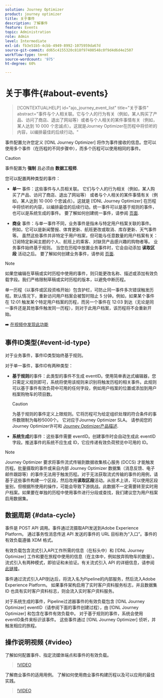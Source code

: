 ```yaml
---
solution: Journey Optimizer
product: journey optimizer
title: 关于事件
description: 了解事件
feature: Events
topic: Administration
role: Admin
level: Intermediate
exl-id: fb3e51b5-4cbb-4949-8992-1075959da67d
source-git-commit: dd65c4155320c818f97400548c0f9d4d6d4e2507
workflow-type: tm+mt
source-wordcount: '975'
ht-degree: 60%

---
```


# 关于事件{#about-events}

>[!CONTEXTUALHELP]
>id="ajo_journey_event_list"
>title="关于事件"
>abstract="事件与个人相关联。它与个人的行为有关（例如，某人购买了产品、访问了商店、退出了网站等）或者与个人相关的某件事情有关（例如，某人达到 10 000 个忠诚点）。这就是Journey Optimizer在历程中将侦听的内容，以编排最佳的后续行动。"

事件配置允许您定义 [!DNL Journey Optimizer] 将作为事件接收的信息。您可以使用多个事件（在历程的不同步骤中），而多个历程可以使用相同的事件。

>[!CAUTION]
>
>事件配置为 **强制** 且必须由 **数据工程师**.

您可以配置两种类型的事件：

* **单一** 事件：这些事件与人员相关联。 它们与个人的行为相关（例如，某人购买了产品、访问了商店、退出了网站等） 或者与个人相关的某件事情有关（例如，某人达到 10 000 个忠诚点）。这就是 [!DNL Journey Optimizer] 在历程中将侦听的内容，以编排最佳的后续行动。统一事件可以是基于规则的事件，也可以是系统生成的事件。 要了解如何创建统一事件，请参阅 [页面](../event/about-creating.md).

* **商业** 事件：与单一事件不同，业务事件是指未与特定用户档案关联的事件。 例如，它可以是新闻警报、体育更新、航班更改或取消、库存更新、天气事件等。 虽然这些事件并非特定于用户档案，但可能与任意数量的用户档案有关：订阅特定新闻主题的个人、航班上的乘客、对缺货产品感兴趣的购物者等。 业务事件始终基于规则。 当您在历程中放置业务事件时，它会自动添加 **读取区段** 活动之后。 要了解如何创建业务事件，请参阅 [页面](../event/about-creating-business.md).


>[!NOTE]
>
>如果您编辑在草稿或实时历程中使用的事件，则只能更改名称、描述或添加有效负载字段。我们严格限制草稿或实时历程的版本，以避免中断历程。

单一历程（以事件或区段资格开始）包含护栏，可防止同一事件多次错误触发历程。默认情况下，重新访问用户档案会被暂时阻止 5 分钟。例如，如果某个事件在 12:01 触发某个特定用户档案的历程，而另一个事件在 12:03 到达（无论是同一事件还是其他事件触发同一历程），则对于此用户档案，该历程将不会重新开始。

➡️ [在视频中发现此功能](#video)

## 事件ID类型{#event-id-type}

对于业务事件，事件ID类型始终基于规则。

对于单一事件，事件ID有两种类型：

* **基于规则**&#x200B;的事件：此类型的事件不生成 eventID。使用简单表达式编辑器，您只需定义规则即可，系统将使用该规则来识别将触发历程的相关事件。此规则可以基于事件有效负荷中可用的任何字段，例如用户档案的位置或添加到用户档案购物车的项目数。

   >[!CAUTION]
   >
   >为基于规则的事件定义上限规则。它将历程可为给定组织处理的符合条件的事件数限制为每秒5000个。 它对应于Journey Optimizer SLA。 请参阅您的Journey Optimizer许可和 [Journey Optimizer产品描述](https://helpx.adobe.com/cn/legal/product-descriptions/adobe-journey-optimizer.html).

* **系统生成**&#x200B;的事件：这些事件需要 eventID。创建事件时会自动生成此 eventID 字段。推送事件的系统不应生成 ID，它应传递有效负荷预览中可用的 ID。

>[!NOTE]
>
>Journey Optimizer 要求将事件流式传输到数据收集核心服务 (DCCS) 才能触发历程。批量摄取的事件或来自内部 Journey Optimizer 数据集（消息反馈、电子邮件跟踪等）的事件无法用于触发历程。对于无法获取流式传输的事件的用例，请基于这些事件构建一个区段，然后改用&#x200B;**读取区段**&#x200B;活动。从技术上讲，可以使用区段鉴别，但根据所使用的操作，可能会导致下游挑战。此数据不一定需要转至实时用户档案。如果要在单独的历程中使用事件进行分段或查找，我们建议您为用户档案启用数据集。

## 数据周期 {#data-cycle}

事件是 POST API 调用。事件通过流摄取API发送到Adobe Experience Platform。 通过事务性消息传送 API 发送的事件的 URL 目标称为“入口”。事件的有效负载遵循 XDM 格式。

有效负载包含流式引入API工作所需的信息（在标头中）和 [!DNL Journey Optimizer] 工作和要在旅程中使用的信息（在主体中，例如放弃购物车的数量）。 流式引入有两种模式，即验证和未验证。有关流式引入 API 的详细信息，请参阅[此链接](https://experienceleague.adobe.com/docs/experience-platform/xdm/api/getting-started.html?lang=zh-Hans)。

事件通过流式引入API到达后，将流入名为Pipeline的内部服务，然后流入Adobe Experience Platform。 如果事件架构启用了实时客户资料服务标志，并且数据集 ID 也具有实时客户资料标志，则会流入实时客户资料服务。

对于系统生成的事件，Pipeline过滤器事件的有效负载包含 [!DNL Journey Optimizer] eventID（请参阅下面的事件创建过程），由 [!DNL Journey Optimizer] 和包含在事件有效负载中。 对于基于规则的事件，系统会使用eventID条件来标识该事件。 这些事件通过 [!DNL Journey Optimizer] 侦听，并触发相应的旅程。

## 操作说明视频 {#video}

了解如何配置事件、指定流媒体端点和事件的有效负载。

>[!VIDEO](https://video.tv.adobe.com/v/336253?quality=12)

了解商业事件的适用用例。 了解如何使用商业事件构建历程以及可以应用的最佳实践。

>[!VIDEO](https://video.tv.adobe.com/v/334234?quality=12)
